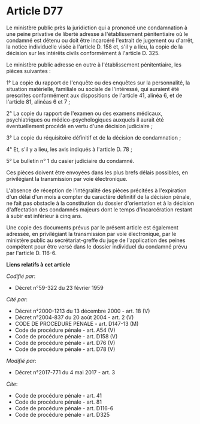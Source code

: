 # Article D77

Le ministère public près la juridiction qui a prononcé une condamnation à une peine privative de liberté adresse à
l'établissement pénitentiaire où le condamné est détenu ou doit être incarcéré l'extrait de jugement ou d'arrêt, la notice
individuelle visée à l'article D. 158 et, s'il y a lieu, la copie de la décision sur les intérêts civils conformément à
l'article D. 325. 

Le ministère public adresse en outre à l'établissement pénitentiaire, les pièces suivantes : 

1° La copie du rapport de l'enquête ou des enquêtes sur la personnalité, la situation matérielle, familiale ou sociale de
l'intéressé, qui auraient été prescrites conformément aux dispositions de l'article 41, alinéa 6, et de l'article 81, alinéas
6 et 7 ; 

2° La copie du rapport de l'examen ou des examens médicaux, psychiatriques ou médico-psychologiques auxquels il aurait été
éventuellement procédé en vertu d'une décision judiciaire ; 

3° La copie du réquisitoire définitif et de la décision de condamnation ; 

4° Et, s'il y a lieu, les avis indiqués à l'article D. 78 ; 

5° Le bulletin n° 1 du casier judiciaire du condamné. 

Ces pièces doivent être envoyées dans les plus brefs délais possibles, en privilégiant la transmission par voie
électronique. 

L'absence de réception de l'intégralité des pièces précitées à l'expiration d'un délai d'un mois à compter du caractère
définitif de la décision pénale, ne fait pas obstacle à la constitution du dossier d'orientation et à la décision
d'affectation des condamnés majeurs dont le temps d'incarcération restant à subir est inférieur à cinq ans. 

Une copie des documents prévus par le présent article est également adressée, en privilégiant la transmission par voie
électronique, par le ministère public au secrétariat-greffe du juge de l'application des peines compétent pour être versé
dans le dossier individuel du condamné prévu par l'article D. 116-6.

**Liens relatifs à cet article**

_Codifié par_:

  - Décret n°59-322 du 23 février 1959

_Cité par_:

  - Décret n°2000-1213 du 13 décembre 2000 - art. 18 (V)
  - Décret n°2004-837 du 20 août 2004 - art. 2 (V)
  - CODE DE PROCEDURE PENALE - art. D147-13 (M)
  - Code de procédure pénale - art. A54 (V)
  - Code de procédure pénale - art. D158 (V)
  - Code de procédure pénale - art. D76 (V)
  - Code de procédure pénale - art. D78 (V)

_Modifié par_:

  - Décret n°2017-771 du 4 mai 2017 - art. 3

_Cite_:

  - Code de procédure pénale - art. 41
  - Code de procédure pénale - art. 81
  - Code de procédure pénale - art. D116-6
  - Code de procédure pénale - art. D325
